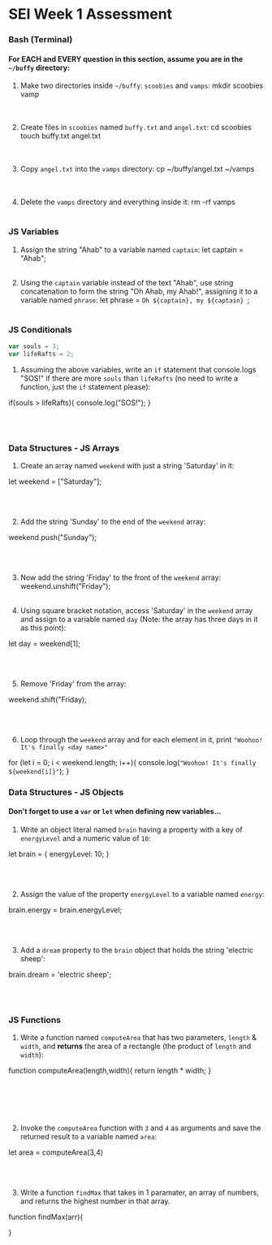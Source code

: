 # SEI Week 1 Assessment

### Bash (Terminal)

#### For EACH and EVERY question in this section, assume you are in the `~/buffy` directory:

1. Make two directories inside `~/buffy`: `scoobies` and `vamps`:
mkdir scoobies vamp
<br><br><br>

2. Create files in `scoobies` named `buffy.txt` and `angel.txt`:
cd scoobies
touch buffy.txt angel.txt
<br><br><br>

3. Copy `angel.txt` into the `vamps` directory:
cp ~/buffy/angel.txt ~/vamps
<br><br><br>

4. Delete the `vamps` directory and everything inside it:
rm -rf vamps
<br><br>

### JS Variables

1. Assign the string "Ahab" to a variable named `captain`:
let captain = "Ahab";
<br><br>

2. Using the `captain` variable instead of the text "Ahab", use string concatenation to form the string "Oh Ahab, my Ahab!", assigning it to a variable named `phrase`:
let phrase = `Oh ${captain}, my ${captain} `;
<br><br>


### JS Conditionals
```js
var souls = 3;
var lifeRafts = 2;
```

1. Assuming the above variables, write an `if` statement that console.logs "SOS!" if there are more `souls` than `lifeRafts` (no need to write a function, just the `if` statement please):

if(souls > lifeRafts){
    console.log("SOS!");
}

<br><br>


### Data Structures - JS Arrays

1. Create an array named `weekend` with just a string 'Saturday' in it:

let weekend = ["Saturday"];

<br><br>

2. Add the string 'Sunday' to the end of the `weekend` array:

weekend.push("Sunday");

<br><br>

3. Now add the string 'Friday' to the front of the `weekend` array:
weekend.unshift("Friday");
<br><br>

4. Using square bracket notation, access 'Saturday' in the `weekend` array and assign to a variable named `day` (Note: the array has three days in it as this point):

let day = weekend[1];

<br><br>

5. Remove 'Friday' from the array:

weekend.shift("Friday);

<br><br>

6. Loop through the `weekend` array and for each element in it, print `"Woohoo! It's finally <day name>"`

for (let i = 0; i < weekend.length; i++){
    console.log(`"Woohoo! It's finally ${weekend[i]}"`);
}

### Data Structures - JS Objects

#### Don't forget to use a `var` or `let` when defining new variables...

1. Write an object literal named `brain` having a property with a key of `energyLevel` and a numeric value of `10`:

let brain = {
    energyLevel: 10;
}

<br><br>

2. Assign the value of the property `energyLevel` to a variable named `energy`:

brain.energy = brain.energyLevel;

<br><br>

3. Add a `dream` property to the `brain` object that holds the string  'electric sheep':

brain.dream = 'electric sheep';

<br><br>

### JS Functions

1. Write a function named `computeArea` that has two parameters, `length` & `width`, and **returns** the area of a rectangle (the product of `length` and `width`):

function computeArea(length,width){
    return length * width;
}

<br><br><br><br>

2. Invoke the `computeArea` function with `3` and `4` as arguments and save the returned result to a variable named `area`:

let area = computeArea(3,4)

<br><br>

3. Write a function `findMax` that takes in 1 paramater, an array of numbers, and returns the highest number in that array.

function findMax(arr){
    
}
